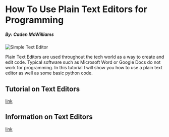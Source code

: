 # How To Use Plain Text Editors for Programming
##### By: Caden McWilliams 

![Simple Text Editor](https://play-lh.googleusercontent.com/Gb6Kux7qSOcYQJU2R7n8D360Z_GPV6wuij8hcFflk-niMkKP6MZNeUUzMK5CIj9PuQpM)

Plain Text Editors are used throughout the tech world as a way to create and edit code. Typical software such as Microsoft Word or Google Docs do not work for programming. In this tutorial I will show you how to use a plain text editor as well as some basic python code.


## Tutorial on Text Editors 
[link](Tutorial.md)


## Information on Text Editors
[link](Informational.md)

